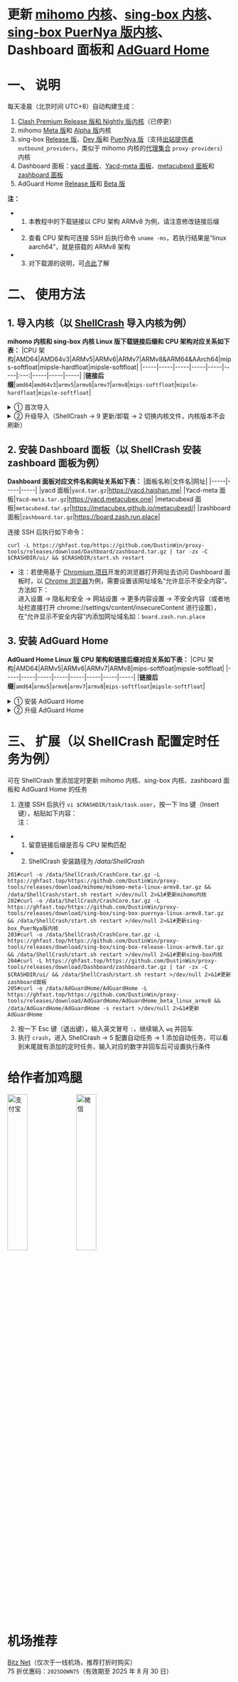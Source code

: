 # 更新 [mihomo 内核](https://github.com/MetaCubeX/mihomo)、[sing-box 内核](https://github.com/SagerNet/sing-box)、[sing-box PuerNya 版内核](https://github.com/PuerNya/sing-box/tree/building)、Dashboard 面板和 [AdGuard Home](https://github.com/AdguardTeam/AdGuardHome)
# 一、 说明
每天凌晨（北京时间 UTC+8）自动构建生成：
1. [Clash Premium Release 版和 Nightly 版内核](https://github.com/DustinWin/proxy-tools/releases/tag/Clash-Premium)（已停更）
2. mihomo [Meta 版](https://github.com/MetaCubeX/mihomo/tree/Meta)和 [Alpha 版](https://github.com/MetaCubeX/mihomo/tree/Alpha)内核
3. sing-box [Release 版](https://github.com/SagerNet/sing-box/tree/main)、[Dev 版](https://github.com/SagerNet/sing-box/tree/dev)和 [PuerNya 版](https://github.com/PuerNya/sing-box/tree/building)（支持[出站提供者](https://sing-boxp.dustinwin.us.kg/zh/configuration/provider/) `outbound_providers`，类似于 mihomo 内核的[代理集合](https://wiki.metacubex.one/config/proxy-providers/) `proxy-providers`）内核
4. Dashboard 面板：[yacd 面板](https://github.com/haishanh/yacd)、[Yacd-meta 面板](https://github.com/MetaCubeX/Yacd-meta)、[metacubexd 面板](https://github.com/MetaCubeX/metacubexd)和 [zashboard 面板](https://github.com/Zephyruso/zashboard)
5. AdGuard Home [Release 版](https://github.com/AdguardTeam/AdGuardHome/tree/beta-v0.107)和 [Beta 版](https://github.com/AdguardTeam/AdGuardHome/tree/beta-v0.108)

**注：**
- 1. 本教程中的下载链接以 CPU 架构 ARMv8 为例，请注意修改链接后缀
- 2. 查看 CPU 架构可连接 SSH 后执行命令 `uname -ms`，若执行结果是“linux aarch64”，就是搭载的 ARMv8 架构
- 3. 对下载源的说明，可[点此](https://proxy-tutorials.dustinwin.us.kg/about/#%E5%AF%B9%E4%B8%8B%E8%BD%BD%E6%BA%90%E7%9A%84%E8%AF%B4%E6%98%8E)了解

# 二、 使用方法
## 1. 导入内核（以 [ShellCrash](https://github.com/juewuy/ShellCrash) 导入内核为例）
**mihomo 内核和 sing-box 内核 Linux 版下载链接后缀和 CPU 架构对应关系如下表：**
|CPU 架构|AMD64|AMD64v3|ARMv5|ARMv6|ARMv7|ARMv8&ARM64&AArch64|mips-softfloat|mipsle-hardfloat|mipsle-softfloat|
|-----|-----|-----|-----|-----|-----|:---:|-----|-----|-----|
|**链接后缀**|`amd64`|`amd64v3`|`armv5`|`armv6`|`armv7`|`armv8`|`mips-softfloat`|`mipsle-hardfloat`|`mipsle-softfloat`|

<details>
<summary>① 首次导入</summary>

连接 SSH 后执行如下命令：
```shell
# mihomo 内核 Meta 版
curl -L https://ghfast.top/https://github.com/DustinWin/proxy-tools/releases/download/mihomo/mihomo-meta-linux-armv8.tar.gz | tar -zx -C /tmp/ && crash
# mihomo 内核 Alpha 版
curl -L https://ghfast.top/https://github.com/DustinWin/proxy-tools/releases/download/mihomo/mihomo-alpha-linux-armv8.tar.gz | tar -zx -C /tmp/ && crash
# sing-box 内核 PuerNya 版
curl -L https://ghfast.top/https://github.com/DustinWin/proxy-tools/releases/download/sing-box/sing-box-puernya-linux-armv8.tar.gz | tar -zx -C /tmp/ && crash
# sing-box 内核 Release 版
curl -L https://ghfast.top/https://github.com/DustinWin/proxy-tools/releases/download/sing-box/sing-box-release-linux-armv8.tar.gz | tar -zx -C /tmp/ && crash
# sing-box 内核 Dev 版
curl -L https://ghfast.top/https://github.com/DustinWin/proxy-tools/releases/download/sing-box/sing-box-dev-linux-armv8.tar.gz | tar -zx -C /tmp/ && crash
```
此时脚本会自动“发现可用的内核文件”，选择 1 加载，后选择对应的内核  
</details>
<details>
<summary>② 升级导入（ShellCrash -> 9 更新/卸载 -> 2 切换内核文件，内核版本不会刷新）</summary>

连接 SSH 后执行如下命令：
```shell
# mihomo 内核 Meta 版
curl -o $CRASHDIR/CrashCore.tar.gz -L https://ghfast.top/https://github.com/DustinWin/proxy-tools/releases/download/mihomo/mihomo-meta-linux-armv8.tar.gz && $CRASHDIR/start.sh restart
# mihomo 内核 Alpha 版
curl -o $CRASHDIR/CrashCore.tar.gz -L https://ghfast.top/https://github.com/DustinWin/proxy-tools/releases/download/mihomo/mihomo-alpha-linux-armv8.tar.gz && $CRASHDIR/start.sh restart
# sing-box 内核 PuerNya 版
curl -o $CRASHDIR/CrashCore.tar.gz -L https://ghfast.top/https://github.com/DustinWin/proxy-tools/releases/download/sing-box/sing-box-puernya-linux-armv8.tar.gz && $CRASHDIR/start.sh restart
# sing-box 内核 Release 版
curl -o $CRASHDIR/CrashCore.tar.gz -L https://cdn.jsdelivr.net/gh/DustinWin/proxy-tools/@sing-box/sing-box-release-linux-armv8.tar.gz && $CRASHDIR/start.sh restart
# sing-box 内核 Dev 版
curl -o $CRASHDIR/CrashCore.tar.gz -L https://ghfast.top/https://github.com/DustinWin/proxy-tools/releases/download/sing-box/sing-box-dev-linux-armv8.tar.gz && $CRASHDIR/start.sh restart
```
</details>

## 2. 安装 Dashboard 面板（以 ShellCrash 安装 zashboard 面板为例）
**Dashboard 面板对应文件名和网址关系如下表：**
|面板名称|文件名|网址|
|-----|-----|-----|
|yacd 面板|`yacd.tar.gz`|<https://yacd.haishan.me>|
|Yacd-meta 面板|`Yacd-meta.tar.gz`|<https://yacd.metacubex.one>|
|metacubexd 面板|`metacubexd.tar.gz`|<https://metacubex.github.io/metacubexd/>|
|zashboard 面板|`zashboard.tar.gz`|<https://board.zash.run.place>|

连接 SSH 后执行如下命令：
```shell
curl -L https://ghfast.top/https://github.com/DustinWin/proxy-tools/releases/download/Dashboard/zashboard.tar.gz | tar -zx -C $CRASHDIR/ui/ && $CRASHDIR/start.sh restart
```
- 注：若使用基于 [Chromium 项目](https://www.chromium.org/Home/)开发的浏览器打开网址去访问 Dashboard 面板时，以 [Chrome 浏览器](https://www.google.com/chrome/)为例，需要设置该网址域名“允许显示不安全内容”。方法如下：  
进入设置 -> 隐私和安全 -> 网站设置 -> 更多内容设置 -> 不安全内容（或者地址栏直接打开 chrome://settings/content/insecureContent 进行设置），在“允许显示不安全内容”内添加网址域名如：`board.zash.run.place`

## 3. 安装 AdGuard Home
**AdGuard Home Linux 版 CPU 架构和链接后缀对应关系如下表：**
|CPU 架构|AMD64|ARMv5|ARMv6|ARMv7|ARMv8|mips-softfloat|mipsle-softfloat|
|-----|-----|-----|-----|-----|-----|-----|-----|
|**链接后缀**|`amd64`|`armv5`|`armv6`|`armv7`|`armv8`|`mips-softfloat`|`mipsle-softfloat`|

<details>
<summary>① 安装 AdGuard Home</summary>

连接 SSH 后执行如下命令：
```shell
mkdir -p /data/AdGuardHome
# AdGuard Home Release 版
curl -o /data/AdGuardHome/AdGuardHome -L https://ghfast.top/https://github.com/DustinWin/proxy-tools/releases/download/AdGuardHome/AdGuardHome_release_linux_armv8
# AdGuard Home Beta 版
curl -o /data/AdGuardHome/AdGuardHome -L https://ghfast.top/https://github.com/DustinWin/proxy-tools/releases/download/AdGuardHome/AdGuardHome_beta_linux_armv8
chmod +x /data/AdGuardHome/AdGuardHome
/data/AdGuardHome/AdGuardHome -s install
/data/AdGuardHome/AdGuardHome -s start
# 将所有发往 53 端口的流量重定向到本地的 5353 端口
iptables -t nat -A PREROUTING -p tcp --dport 53 -j REDIRECT --to-ports 5353
iptables -t nat -A PREROUTING -p udp --dport 53 -j REDIRECT --to-ports 5353
ip6tables -t nat -A PREROUTING -p tcp --dport 53 -j REDIRECT --to-ports 5353
ip6tables -t nat -A PREROUTING -p udp --dport 53 -j REDIRECT --to-ports 5353
# 添加开机启动
cat <<EOF >> /data/auto_ssh/auto_ssh.sh

sleep 10s
/data/AdGuardHome/AdGuardHome -s install
/data/AdGuardHome/AdGuardHome -s start
iptables -t nat -A PREROUTING -p tcp --dport 53 -j REDIRECT --to-ports 5353
iptables -t nat -A PREROUTING -p udp --dport 53 -j REDIRECT --to-ports 5353
ip6tables -t nat -A PREROUTING -p tcp --dport 53 -j REDIRECT --to-ports 5353
ip6tables -t nat -A PREROUTING -p udp --dport 53 -j REDIRECT --to-ports 5353
EOF
```
</details>
<details>
<summary>② 升级 AdGuard Home</summary>

连接 SSH 后执行如下命令：
```shell
# AdGuard Home Release 版
curl -o /data/AdGuardHome/AdGuardHome -L https://ghgo.xyz/https://github.com/DustinWin/proxy-tools/releases/download/AdGuardHome/AdGuardHome_release_linux_armv8
# AdGuard Home Beta 版
curl -o /data/AdGuardHome/AdGuardHome -L https://ghgo.xyz/https://github.com/DustinWin/proxy-tools/releases/download/AdGuardHome/AdGuardHome_beta_linux_armv8
/data/AdGuardHome/AdGuardHome -s restart
```
</details>

# 三、 扩展（以 ShellCrash 配置定时任务为例）
可在 ShellCrash 里添加定时更新 mihomo 内核、sing-box 内核、zashboard 面板和 AdGuard Home 的任务
1. 连接 SSH 后执行 `vi $CRASHDIR/task/task.user`，按一下 Ins 键（Insert 键），粘贴如下内容：  
注：
- 1. 留意链接后缀是否与 CPU 架构匹配
- 2. ShellCrash 安装路径为 */data/ShellCrash*

```shell
201#curl -o /data/ShellCrash/CrashCore.tar.gz -L https://ghfast.top/https://github.com/DustinWin/proxy-tools/releases/download/mihomo/mihomo-meta-linux-armv8.tar.gz && /data/ShellCrash/start.sh restart >/dev/null 2>&1#更新mihomo内核
202#curl -o /data/ShellCrash/CrashCore.tar.gz -L https://ghfast.top/https://github.com/DustinWin/proxy-tools/releases/download/sing-box/sing-box-puernya-linux-armv8.tar.gz && /data/ShellCrash/start.sh restart >/dev/null 2>&1#更新sing-box_PuerNya版内核
203#curl -o /data/ShellCrash/CrashCore.tar.gz -L https://ghfast.top/https://github.com/DustinWin/proxy-tools/releases/download/sing-box/sing-box-release-linux-armv8.tar.gz && /data/ShellCrash/start.sh restart >/dev/null 2>&1#更新sing-box内核
204#curl -L https://ghfast.top/https://github.com/DustinWin/proxy-tools/releases/download/Dashboard/zashboard.tar.gz | tar -zx -C $CRASHDIR/ui/ && /data/ShellCrash/start.sh restart >/dev/null 2>&1#更新zashboard面板
205#curl -o /data/AdGuardHome/AdGuardHome -L https://ghfast.top/https://github.com/DustinWin/proxy-tools/releases/download/AdGuardHome/AdGuardHome_beta_linux_armv8 && /data/AdGuardHome/AdGuardHome -s restart >/dev/null 2>&1#更新AdGuardHome
```
2. 按一下 Esc 键（退出键），输入英文冒号 `:`，继续输入 `wq` 并回车
3. 执行 `crash`，进入 ShellCrash -> 5 配置自动任务 -> 1 添加自动任务，可以看到末尾就有添加的定时任务，输入对应的数字并回车后可设置执行条件

# 给作者加鸡腿
<img src="https://github.com/user-attachments/assets/e640fdf6-0990-421f-8ec6-2d263b533b89" alt="支付宝" width="30%" />
<img src="https://github.com/user-attachments/assets/470f501c-5a59-45d8-8e0f-6e034376f107" alt="微信" width="30%" />

# 机场推荐
[Bitz Net](https://new.bnaffloop.com/#/register?code=HT0ALWZq)（仅次于一线机场，推荐打折时购买）  
75 折优惠码：`2025DOWN75`（有效期至 2025 年 8 月 30 日）
